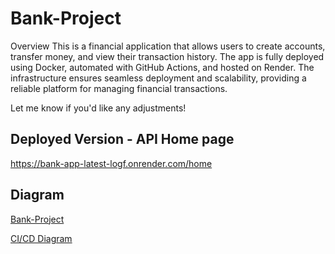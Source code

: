 # Bank-Project
Overview
This is a financial application that allows users to create accounts, transfer money, and view their transaction history. The app is fully deployed using Docker, automated with GitHub Actions, and hosted on Render. The infrastructure ensures seamless deployment and scalability, providing a reliable platform for managing financial transactions.

Let me know if you'd like any adjustments!

## Deployed Version - API Home page
https://bank-app-latest-logf.onrender.com/home

## Diagram
[Bank-Project](https://excalidraw.com/#room=e2704007a4a052728b32,WHrEsT6Ft3tGDsRspGqfEQ)

[CI/CD Diagram](https://excalidraw.com/#json=_ps4FkzlCF-oYyqngfzHp,JCz2ViPqETVU8G_7VSpNwQ)
